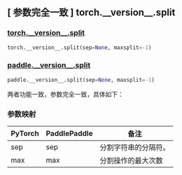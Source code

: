 ## [ 参数完全一致 ] torch._\_version__.split

### [torch._\_version__.split]()

```python
torch.__version__.split(sep=None, maxsplit=-1)
```

### [paddle._\_version__.split]()

```python
paddle.__version__.split(sep=None, maxsplit=-1)
```

两者功能一致，参数完全一致，具体如下：
### 参数映射

| PyTorch | PaddlePaddle | 备注                                               |
|---------|--------------| -------------------------------------------------- |
| sep     | sep          | 分割字符串的分隔符。            |
| max     | max          | 分割操作的最大次数            |
